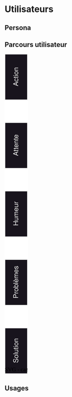 # Utilisateurs

## Persona

## Parcours utilisateur

![customerJourney](../Drawings/dataCraft_Parcours_Utilisateur.svg)

## Usages